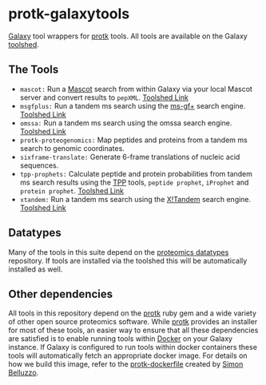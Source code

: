 # protk-galaxytools

[Galaxy](http://galaxyproject.org/) tool wrappers for [protk](http://github.com/iracooke/protk) tools.  All tools are available on the Galaxy [toolshed](http://toolshed.g2.bx.psu.edu).

## The Tools

- `mascot:` Run a [Mascot](http://www.matrixscience.com/search_intro.html) search from within Galaxy via your local Mascot server and convert results to `pepXML`. [Toolshed Link](https://toolshed.g2.bx.psu.edu/view/iracooke/mascot)
- `msgfplus:` Run a tandem ms search using the [ms-gf+](http://proteomics.ucsd.edu/software-tools/ms-gf/) search engine. [Toolshed Link](https://toolshed.g2.bx.psu.edu/view/iracooke/msgfplus)
- `omssa:` Run a tandem ms search using the omssa search engine. [Toolshed Link](https://toolshed.g2.bx.psu.edu/view/iracooke/omssa)
- `protk-proteogenomics:` Map peptides and proteins from a tandem ms search to genomic coordinates. 
- `sixframe-translate:` Generate 6-frame translations of nucleic acid sequences.
- `tpp-prophets:` Calculate peptide and protein probabilities from tandem ms search results using the [TPP](http://tools.proteomecenter.org/wiki/index.php?title=Software:TPP) tools, `peptide prophet`, `iProphet` and `protein prophet`. [Toolshed Link](https://toolshed.g2.bx.psu.edu/view/iracooke/tpp_prophets)
- `xtandem:` Run a tandem ms search using the [X!Tandem](http://www.thegpm.org/tandem/) search engine. [Toolshed Link](https://toolshed.g2.bx.psu.edu/view/iracooke/xtandem)

## Datatypes

Many of the tools in this suite depend on the [proteomics datatypes](https://github.com/iracooke/proteomics-datatypes) repository.  If tools are installed via the toolshed this will be automatically installed as well.

## Other dependencies

All tools in this repository depend on the [protk](http://github.com/iracooke/protk) ruby gem and a wide variety of other open source proteomics software.  While [protk](http://github.com/iracooke/protk) provides an installer for most of these tools, an easier way to ensure that all these dependencies are satisfied is to enable running tools within [Docker](https://www.docker.com/) on your Galaxy instance.  If Galaxy is configured to run tools within docker containers these tools will automatically fetch an appropriate docker image.  For details on how we build this image, refer to the [protk-dockerfile](https://github.com/iracooke/protk-dockerfile) created by [Simon Belluzzo](https://github.com/simonalpha).